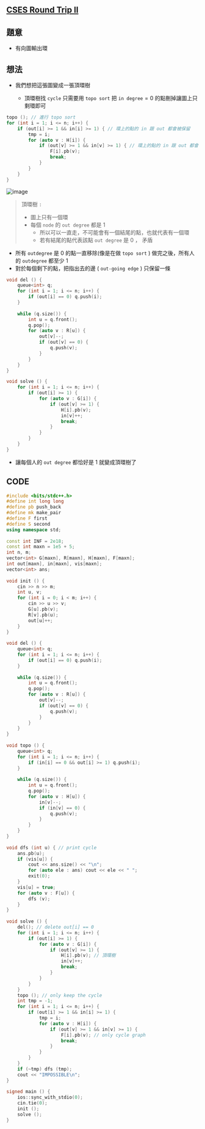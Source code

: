 ## [CSES Round Trip II](https://cses.fi/problemset/task/1678/)

## 題意

- 有向圖輸出環

## 想法

- 我們想把這張圖變成一張頂環樹

  - 頂環樹找 $\texttt{cycle}$ 只需要用 $\texttt{topo sort}$ 把  $\texttt{in degree}=0$ 的點刪掉讓圖上只剩環即可

```cpp
topo (); // 進行 topo sort
for (int i = 1; i <= n; i++) {
    if (out[i] >= 1 && in[i] >= 1) { // 環上的點的 in 跟 out 都會被保留
        tmp = i;
        for (auto v : H[i]) {
            if (out[v] >= 1 && in[v] >= 1) { // 環上的點的 in 跟 out 都會被保留
                F[i].pb(v);
                break;
            }
        }
    }
}
```

![image](https://user-images.githubusercontent.com/71330526/204506183-b92d0490-06ce-4b5b-a2cc-33246ed2ffb2.png)


> 頂環樹 $\texttt{:}$
>
> - 圖上只有一個環
> - 每個 $\texttt{node}$ 的 $\texttt{out degree}$ 都是 $1$
>   - 所以可以一直走，不可能會有一個結尾的點，也就代表有一個環
>   - 若有結尾的點代表該點 $\texttt{out degree}$ 是 $0$ ， 矛盾

- 所有 $\texttt{outdegree}$ 是 $0$ 的點一直移除(像是在做 $\texttt{topo sort}$ ) 做完之後，所有人的 $\texttt{outdegree}$ 都至少 $1$ 
- 對於每個剩下的點，把指出去的邊 ( $\texttt{out-going edge}$ ) 只保留一條 

```cpp
void del () {
    queue<int> q;
    for (int i = 1; i <= n; i++) {
        if (out[i] == 0) q.push(i);
    }
 
    while (q.size()) {
        int u = q.front();
        q.pop();
        for (auto v : R[u]) {
            out[v]--;
            if (out[v] == 0) {
                q.push(v);
            }
        }
    }
}

void solve () {
    for (int i = 1; i <= n; i++) {
        if (out[i] >= 1) {
            for (auto v : G[i]) {
                if (out[v] >= 1) {
                    H[i].pb(v);
                    in[v]++;
                    break;
                }
            }
        }
    }
}
```

- 讓每個人的 $\texttt{out degree}$ 都恰好是 $1$ 就變成頂環樹了 

## CODE

```cpp
#include <bits/stdc++.h>
#define int long long
#define pb push_back
#define mk make_pair
#define F first
#define S second
using namespace std;
 
const int INF = 2e18;
const int maxn = 1e5 + 5;
int n, m;
vector<int> G[maxn], R[maxn], H[maxn], F[maxn];
int out[maxn], in[maxn], vis[maxn];
vector<int> ans;
 
void init () {
    cin >> n >> m;
    int u, v;
    for (int i = 0; i < m; i++) {
        cin >> u >> v;
        G[u].pb(v);
        R[v].pb(u);
        out[u]++;
    }
}
 
void del () {
    queue<int> q;
    for (int i = 1; i <= n; i++) {
        if (out[i] == 0) q.push(i);
    }
 
    while (q.size()) {
        int u = q.front();
        q.pop();
        for (auto v : R[u]) {
            out[v]--;
            if (out[v] == 0) {
                q.push(v);
            }
        }
    }
}
 
void topo () {
    queue<int> q;
    for (int i = 1; i <= n; i++) {
        if (in[i] == 0 && out[i] >= 1) q.push(i);
    }
 
    while (q.size()) {
        int u = q.front();
        q.pop();
        for (auto v : H[u]) {
            in[v]--;
            if (in[v] == 0) {
                q.push(v);
            }
        }
    }
}
 
void dfs (int u) { // print cycle
    ans.pb(u);
    if (vis[u]) {
        cout << ans.size() << "\n";
        for (auto ele : ans) cout << ele << " ";
        exit(0);
    }
    vis[u] = true;
    for (auto v : F[u]) {
        dfs (v);
    }
}
 
void solve () {
    del(); // delete out[i] == 0
    for (int i = 1; i <= n; i++) {
        if (out[i] >= 1) {
            for (auto v : G[i]) {
                if (out[v] >= 1) {
                    H[i].pb(v); // 頂環樹
                    in[v]++;
                    break;
                }
            }
        }
    }
    topo (); // only keep the cycle
    int tmp = -1;
    for (int i = 1; i <= n; i++) {
        if (out[i] >= 1 && in[i] >= 1) {
            tmp = i;
            for (auto v : H[i]) {
                if (out[v] >= 1 && in[v] >= 1) {
                    F[i].pb(v); // only cycle graph
                    break;
                }
            }
        }
    }
    if (~tmp) dfs (tmp);
    cout << "IMPOSSIBLE\n";
}
 
signed main () {
    ios::sync_with_stdio(0);
    cin.tie(0);
    init ();
    solve ();
}
```

